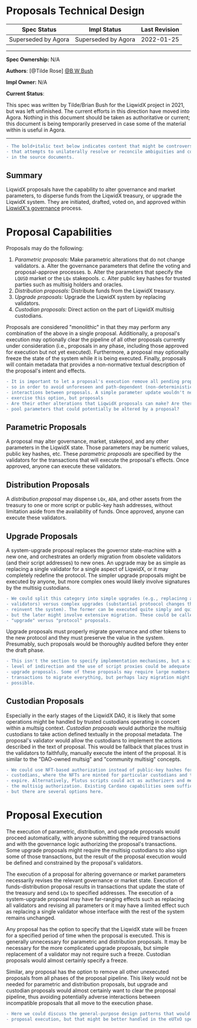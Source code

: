 # Proposals Technical Design


| Spec Status | Impl Status | Last Revision |
|-------------|-------------|---------------|
| Superseded by Agora    |  Superseded by Agora        | 2022-01-25    |

--------------------

**Spec Ownership:** N/A

**Authors**: [@Tilde Rose] [@B W Bush]

**Impl Owner:** N/A

**Current Status**:

This spec was written by Tilde/Brian Bush for the LiqwidX project in 2021, but was left unfinished. 
The current efforts in this direction have moved into Agora. 
Nothing in this document should be taken as authoritative or current; this document is being temporarily
preserved in case some of the material within is useful in Agora.


[@B W Bush]: https://github.com/bwbush

--------------------


```diff
- The bold+italic text below indicates content that might be controversial or
- that attempts to unilaterally resolve or reconcile ambiguities and conflicts
- in the source documents.
```


## Summary

LiqwidX proposals have the capability to alter governance and market parameters, to disperse funds from the LiqwidX treasury, or upgrade the LiqwidX system. They are initiated, drafted, voted on, and approved within [LiqwidX's governance](governance.md) process.


# Proposal Capabilities

Proposals may do the following:

1.  *Parametric proposals:* Make parametric alterations that do not change validators.
    a.  Alter the governance parameters that define the voting and proposal-approve processes.
    b.  Alter the parameters that specify the `LQUSD` market or the `LQx` stakepools.
    c.  Alter public key hashes for trusted parties such as multisig holders and oracles.
2.  *Distribution proposals:* Distribute funds from the LiqwidX treasury.
3.  *Upgrade proposals:* Upgrade the LiqwidX system by replacing validators.
4.  *Custodian proposals:* Direct action on the part of LiqwidX multisig custodians.

Proposals are considered "monolithic" in that they may perform any combination of the above in a single proposal. Additionally, a proposal's execution may optionally clear the pipeline of all other proposals currently under consideration (i.e., proposals in any phase, including those approved for execution but not yet executed). Furthermore, a proposal may optionally freeze the state of the system while it is being executed. Finally, proposals will contain metadata that provides a non-normative textual description of the proposal's intent and effects.

```diff
- It is important to let a proposal's execution remove all pending proposals,
- so in order to avoid unforeseen and path-dependent (non-deterministic)
- interactions between proposals. A simple parameter update wouldn't need to
- exercise this option, but proposals
- Are their other alterations that LiqwidX proposals can make? Are there stake
- pool parameters that could potentially be altered by a proposal?
```


## Parametric Proposals

A proposal may alter governance, market, stakepool, and any other parameters in the LiqwidX state. Those parameters may be numeric values, public key hashes, etc. These *parametric proposals* are specified by the validators for the transactions that will execute the proposal's effects. Once approved, anyone can execute these validators.


## Distribution Proposals

A *distribution proposal* may dispense `LQx`, `ADA`, and other assets from the treasury to one or more script or public-key hash addresses, without limitation aside from the availability of funds. Once approved, anyone can execute these validators.


## Upgrade Proposals

A system-upgrade proposal replaces the governor state-machine with a new one, and orchestrates an orderly migration from obsolete validators (and their script addresses) to new ones. An upgrade may be as simple as replacing a single validator for a single aspect of LiqwidX, or it may completely redefine the protocol. The simpler upgrade proposals might be executed by anyone, but more complex ones would likely involve signatures by the multisig custodians.

```diff
- We could split this category into simple upgrades (e.g., replacinng a few
- validators) versus complex upgrades (substantial protoocol changes that
- reinvent the system). The former can be executed quite simply and quickly,
- but the later might involve extensive migration. These could be called
- "upgrade" versus "protocol" proposals.
```

Upgrade proposals must properly migrate governance and other tokens to the new protocol and they must preserve the value in the system. Presumably, such proposals would be thoroughly audited before they enter the draft phase.

```diff
- This isn't the section to specify implementation mechanisms, but a single
- level of indirection and the use of script proxies could be adequate for
- upgrade proposals. Some of these proposals may require large numbers of
- transactions to migrate everything, but perhaps lazy migration might be
- possible.
```


## Custodian Proposals

Especially in the early stages of the LiqwidX DAO, it is likely that some operations might be handled by trusted custodians operating in concert within a multsig context. *Custodian proposals* would authorize the multisig custodians to take action defined textually in the proposal metadata. The proposal's validator would allow the custodians to implement the actions described in the text of proposal. This would be fallback that places trust in the validators to faithfully, manually execute the intent of the proposal. It is similar to the "DAO-owned multsig" and "community multisig" concepts.

```diff
- We could use NFT-based authorization instead of public-key hashes for the
- custodians, where the NFTs are minted for particular custodians and then
- expire. Alternatively, Plutus scripts could act as authorizers and mediate
- the multisig authorization. Existing Cardano capabilities seem sufficient,
- but there are several options here.
```

# Proposal Execution

The execution of parametric, distribution, and upgrade proposals would proceed automatically, with anyone submitting the required transactions and with the governance logic authorizing the proposal's transactions. Some upgrade proposals might require the multisig custodians to also sign some of those transactions, but the result of the proposal execution would be defined and constrained by the proposal's validators.

The execution of a proposal for altering governance or market parameters necessarily revises the relevant governance or market state. Execution of funds-distribution proposal results in transactions that update the state of the treasury and send `LQx` to specified addresses. The execution of a system-upgrade proposal may have far-ranging effects such as replacing all validators and revising all parameters or it may have a limited effect such as replacing a single validator whose interface with the rest of the system remains unchanged.

Any proposal has the option to specify that the LiqwidX state will be frozen for a specified period of time when the proposal is executed. This is generally unnecessary for parametric and distribution proposals. It may be necessary for the more complicated upgrade proposals, but simple replacement of a validator may not require such a freeze. Custodian proposals would almost certainly specify a freeze.

Similar, any proposal has the option to remove all other unexecuted proposals from all phases of the proposal pipeline. This likely would not be needed for parametric and distribution proposals, but upgrade and custodian proposals would almost certainly want to clear the proposal pipeline, thus avoiding potentially adverse interactions between incompatible proposals that all move to the execution phase.

```diff
- Here we could discuss the general-purpose design patterns that would enable
- proposal execution, but that might be better handled in the eUTxO specs.
```
